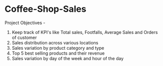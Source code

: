 # Coffee-Shop-Sales
Project Objectives -
1. Keep track of KPI's like Total sales, Footfalls, Average Sales and Orders of customer
2. Sales distribution across various locations
3. Sales variation by product category and type
4. Top 5 best selling products and their revenue
5. Sales variation by day of the week and hour of the day
